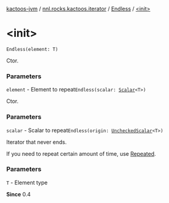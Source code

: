 [kactoos-jvm](../../index.md) / [nnl.rocks.kactoos.iterator](../index.md) / [Endless](index.md) / [&lt;init&gt;](.)

# &lt;init&gt;

`Endless(element: T)`

Ctor.

### Parameters

`element` - Element to repeat`Endless(scalar: `[`Scalar`](../../nnl.rocks.kactoos/-scalar/index.md)`<T>)`

Ctor.

### Parameters

`scalar` - Scalar to repeat`Endless(origin: `[`UncheckedScalar`](../../nnl.rocks.kactoos.scalar/-unchecked-scalar/index.md)`<T>)`

Iterator that never ends.

If you need to repeat certain amount of time, use [Repeated](../-repeated/index.md).

### Parameters

`T` - Element type

**Since**
0.4

